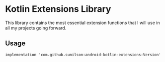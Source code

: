# Kotlin Extensions Library

This library contains the most essential extension functions that I will use in all my projects going forward.

## Usage

`implementation 'com.github.sunilson:android-kotlin-extensions:Version'`
